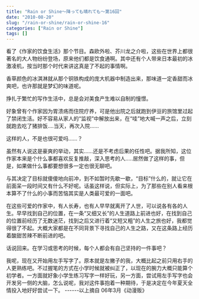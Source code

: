 ```yaml
---
title: "Rain or Shine～降っても晴れても〜第16回"
date: "2010-08-20"
slug: "/rain-or-shine/rain-or-shine-16"
categories: ["Rain or Shine"]
tags: []
---
```


看了《作家的饮食生活》那个节目。森欧外啦、芥川龙之介啦，这些在世界上都很著名的大人物纷纷登场，原来他们都是饮食通啊。其中还有个人带来日本最初的冰激凌机，按当时那个时代来讲这真是了不起的事情啊。

香草颜色的冰淇淋就从那个铜铁构成的庞大机器中制造出来，那味道一定香甜而冰爽吧，也许那就是梦幻的味道呢。

挣扎于繁忙的写作生活中，总是会对美食产生难以自制的憧憬。

好象曾有个作家因为胃溃疡而住院疗养，可是他出院之后就跑到伊豆的旅馆里过起了禁闭生活。好不容易从家人的“监视”中解放出来，在“哇”地大喊一声之后，立刻就跑去吃了猪排饭….当天，再次入院……

这样的人，不是也很可爱吗……？

虽然有人说这是豪爽的举动，其实……还是不考虑后果的任性吧。据我所知，这位作家本来是个什么事都喜欢反复推敲，深入思考的人…..居然做了这样的事，但是，如果做什么事都要想很多一定也很无聊吧。

与其决定了目标就傻傻地向前冲，到不如暂时先歇一歇，“目标”什么的，就让它在前面呆一段时间又有什么不好呢。话虽这样说，但实际上，为了那些在别人看来根本算不了什么的小事而苦恼其实是人类最可爱的一面吧。

在这些可爱的作家中，有人长寿，也有人早早就离开了人世，可以说各有各的人生。早早找到自己的位置，在一条“又细又长”的人生道路上前进也好，在找到自己的位置前经历了无数迷茫，找到之后又进行着“又短又粗”的人生之旅也好，我都觉得很了不起。大概大家都是在不同背景下寻找自己的人生之路，又在这条路上经历着酸甜苦辣不断前进的吧。

话说回来。在学习或思考的时候，每个人都会有自己坚持的一件事吧？

我呢，现在又开始用左手写字了。原本就是左撇子的我，大概比起之前只用右手的人更熟练吧。不过握笔的方式在小学时候就被纠正了，以现在的腕力大概只能算个初学者。一方面就好象小学生练习写字一样好玩，另一方面，尝试用左手写字也会开发另一侧的大脑，怎么说呢，我对这件事抱着一种期待，于是决定在今年夏天全情投入地好好尝试一下。 ------以上摘自 06年3月《动漫贩》
